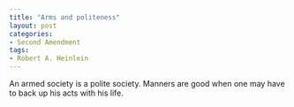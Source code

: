 ```yaml
---
title: "Arms and politeness"
layout: post
categories:
- Second Amendment
tags:
- Robert A. Heinlein
---
```


An armed society is a polite society. Manners are good when one may have to back up his acts with his life.